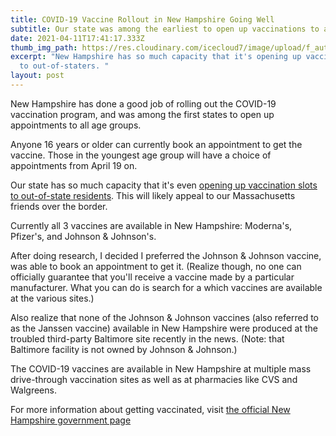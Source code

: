 ```yaml
---
title: COVID-19 Vaccine Rollout in New Hampshire Going Well
subtitle: Our state was among the earliest to open up vaccinations to all ages
date: 2021-04-11T17:41:17.333Z
thumb_img_path: https://res.cloudinary.com/icecloud7/image/upload/f_auto/v1618164437/covid-19-vaccine_upwbby.png
excerpt: "New Hampshire has so much capacity that it's opening up vaccinations
  to out-of-staters. "
layout: post
---
```

New Hampshire has done a good job of rolling out the COVID-19 vaccination program, and was among the first states to open up appointments to all age groups. 

Anyone 16 years or older can currently book an appointment to get the vaccine. Those in the youngest age group will have a choice of appointments from April 19 on. 

Our state has so much capacity that it's even [opening up vaccination slots to out-of-state residents](https://www.bostonglobe.com/2021/04/09/metro/cant-book-covid-19-vaccine-appointment-soon-you-can-get-shot-new-hampshire/). This will likely appeal to our Massachusetts friends over the border.

Currently all 3 vaccines are available in New Hampshire: Moderna's, Pfizer's, and Johnson & Johnson's. 

After doing research, I decided I preferred the Johnson & Johnson vaccine, was able to book an appointment to get it. (Realize though, no one can officially guarantee that you'll receive a vaccine made by a particular manufacturer. What you can do is search for a which vaccines are available at the various sites.) 

Also realize that none of the Johnson & Johnson vaccines (also referred to as the Janssen vaccine) available in New Hampshire were produced at the troubled third-party Baltimore site recently in the news. (Note: that Baltimore facility is not owned by Johnson & Johnson.) 

The COVID-19 vaccines are available in New Hampshire at multiple mass drive-through vaccination sites as well as at pharmacies like CVS and Walgreens.

For more information about getting vaccinated, visit [the official New Hampshire government page](https://www.vaccines.nh.gov/)